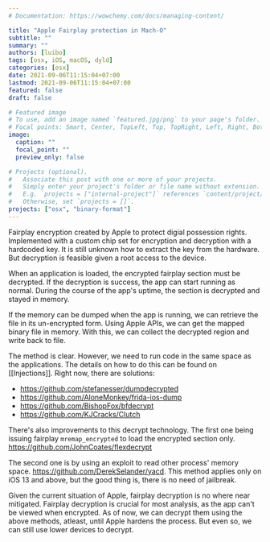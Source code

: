 ```yaml
---
# Documentation: https://wowchemy.com/docs/managing-content/

title: "Apple Fairplay protection in Mach-O"
subtitle: ""
summary: ""
authors: [luibo]
tags: [osx, iOS, macOS, dyld]
categories: [osx]
date: 2021-09-06T11:15:04+07:00
lastmod: 2021-09-06T11:15:04+07:00
featured: false
draft: false

# Featured image
# To use, add an image named `featured.jpg/png` to your page's folder.
# Focal points: Smart, Center, TopLeft, Top, TopRight, Left, Right, BottomLeft, Bottom, BottomRight.
image:
  caption: ""
  focal_point: ""
  preview_only: false

# Projects (optional).
#   Associate this post with one or more of your projects.
#   Simply enter your project's folder or file name without extension.
#   E.g. `projects = ["internal-project"]` references `content/project/deep-learning/index.md`.
#   Otherwise, set `projects = []`.
projects: ["osx", "binary-format"]
---
```


Fairplay encryption created by Apple to protect digial possession rights. Implemented with a custom chip set for encryption and decryption with a hardcoded key. It is still unknown how to extract the key from the hardware. But decryption is feasible given a root access to the device.

When an application is loaded, the encrypted fairplay section must be decrypted. If the decryption is success, the app can start running as normal. During the course of the app's uptime, the section is decrypted and stayed in memory.

If the memory can be dumped when the app is running, we can retrieve the file in its un-encrypted form. Using Apple APIs, we can get the mapped binary file in memory. With this, we can collect the decrypted region and write back to file.

The method is clear. However, we need to run code in the same space as the applications. The details on how to do this can be found on [[Injections]]. Right now, there are solutions:

- https://github.com/stefanesser/dumpdecrypted 
- https://github.com/AloneMonkey/frida-ios-dump
- https://github.com/BishopFox/bfdecrypt
- https://github.com/KJCracks/Clutch

There's also improvements to this decrypt technology. The first one being issuing fairplay `mremap_encrypted` to load the encrypted section only. https://github.com/JohnCoates/flexdecrypt

The second one is by using an exploit to read other process' memory space. https://github.com/DerekSelander/yacd. This method applies only on iOS 13 and above, but the good thing is, there is no need of jailbreak.

Given the current situation of Apple, fairplay decryption is no where near mitigated. Fairplay decryption is crucial for most analysis, as the app can't be viewed when encrypted. As of now, we can decrypt them using the above methods, atleast, until Apple hardens the process. But even so, we can still use lower devices to decrypt.
